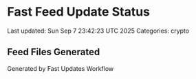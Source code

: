 # Fast Feed Update Status
Last updated: Sun Sep  7 23:42:23 UTC 2025
Categories: crypto

## Feed Files Generated

Generated by Fast Updates Workflow
